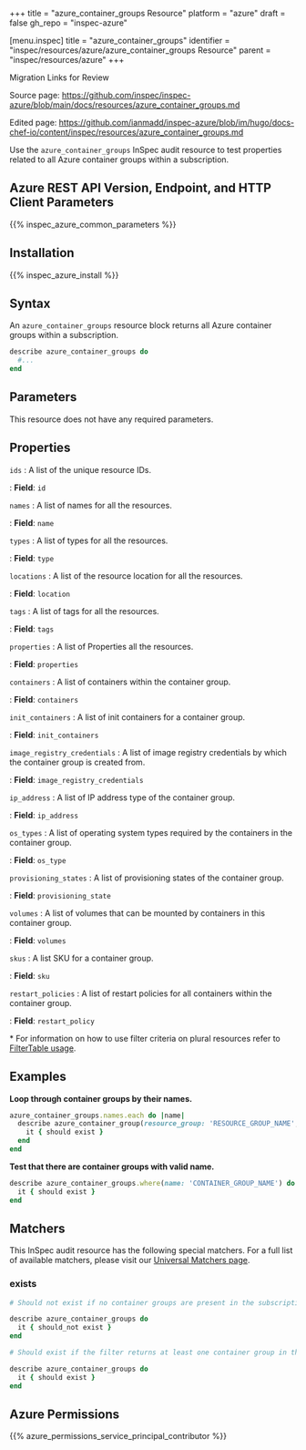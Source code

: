 +++
title = "azure_container_groups Resource"
platform = "azure"
draft = false
gh_repo = "inspec-azure"

[menu.inspec]
title = "azure_container_groups"
identifier = "inspec/resources/azure/azure_container_groups Resource"
parent = "inspec/resources/azure"
+++

<div class="admonition-note">
<p class="admonition-note-title">Migration Links for Review</p>
<div class="admonition-note-text">
<p>Source page: <a href="https://github.com/inspec/inspec-azure/blob/main/docs/resources/azure_container_groups.md">https://github.com/inspec/inspec-azure/blob/main/docs/resources/azure_container_groups.md</a></p>
<p>Edited page: <a href="https://github.com/ianmadd/inspec-azure/blob/im/hugo/docs-chef-io/content/inspec/resources/azure_container_groups.md">https://github.com/ianmadd/inspec-azure/blob/im/hugo/docs-chef-io/content/inspec/resources/azure_container_groups.md</a></p>
</div>
</div>


Use the `azure_container_groups` InSpec audit resource to test properties related to all Azure container groups within a subscription.

## Azure REST API Version, Endpoint, and HTTP Client Parameters

{{% inspec_azure_common_parameters %}}

## Installation

{{% inspec_azure_install %}}

## Syntax

An `azure_container_groups` resource block returns all Azure container groups within a subscription.

```ruby
describe azure_container_groups do
  #...
end
```

## Parameters

This resource does not have any required parameters.

## Properties

`ids`
: A list of the unique resource IDs.

: **Field**: `id`

`names`
: A list of names for all the resources.

: **Field**: `name`

`types`
: A list of types for all the resources.

: **Field**: `type`

`locations`
: A list of the resource location for all the resources.

: **Field**: `location`

`tags`
: A list of tags for all the resources.

: **Field**: `tags`

`properties`
: A list of Properties all the resources.

: **Field**: `properties`

`containers`
: A list of containers within the container group.

: **Field**: `containers`

`init_containers`
: A list of init containers for a container group.

: **Field**: `init_containers`

`image_registry_credentials`
: A list of image registry credentials by which the container group is created from.

: **Field**: `image_registry_credentials`

`ip_address`
: A list of IP address type of the container group.

: **Field**: `ip_address`

`os_types`
: A list of operating system types required by the containers in the container group.

: **Field**: `os_type`

`provisioning_states`
: A list of provisioning states of the container group.

: **Field**: `provisioning_state`

`volumes`
: A list of volumes that can be mounted by containers in this container group.

: **Field**: `volumes`

`skus`
: A list SKU for a container group.

: **Field**: `sku`

`restart_policies`
: A list of restart policies for all containers within the container group.

: **Field**: `restart_policy`

<superscript>*</superscript> For information on how to use filter criteria on plural resources refer to [FilterTable usage](https://github.com/inspec/inspec/blob/master/dev-docs/filtertable-usage.md).

## Examples

**Loop through container groups by their names.**

```ruby
azure_container_groups.names.each do |name|
  describe azure_container_group(resource_group: 'RESOURCE_GROUP_NAME', name: 'CONTAINER_GROUP_NAME') do
    it { should exist }
  end
end
```

**Test that there are container groups with valid name.**

```ruby
describe azure_container_groups.where(name: 'CONTAINER_GROUP_NAME') do
  it { should exist }
end
```

## Matchers

This InSpec audit resource has the following special matchers. For a full list of available matchers, please visit our [Universal Matchers page](https://www.inspec.io/docs/reference/matchers/).

### exists

```ruby
# Should not exist if no container groups are present in the subscription

describe azure_container_groups do
  it { should_not exist }
end

# Should exist if the filter returns at least one container group in the subscription

describe azure_container_groups do
  it { should exist }
end
```

## Azure Permissions

{{% azure_permissions_service_principal_contributor %}}
